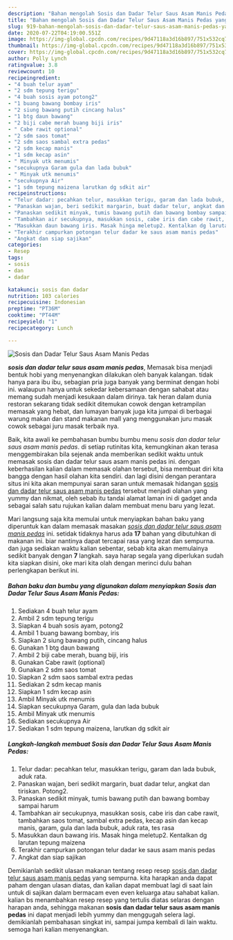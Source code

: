 ```yaml
---
description: "Bahan mengolah Sosis dan Dadar Telur Saus Asam Manis Pedas yang Menggugah Selera"
title: "Bahan mengolah Sosis dan Dadar Telur Saus Asam Manis Pedas yang Menggugah Selera"
slug: 919-bahan-mengolah-sosis-dan-dadar-telur-saus-asam-manis-pedas-yang-menggugah-selera
date: 2020-07-22T04:19:00.551Z
image: https://img-global.cpcdn.com/recipes/9d47118a3d16b897/751x532cq70/sosis-dan-dadar-telur-saus-asam-manis-pedas-foto-resep-utama.jpg
thumbnail: https://img-global.cpcdn.com/recipes/9d47118a3d16b897/751x532cq70/sosis-dan-dadar-telur-saus-asam-manis-pedas-foto-resep-utama.jpg
cover: https://img-global.cpcdn.com/recipes/9d47118a3d16b897/751x532cq70/sosis-dan-dadar-telur-saus-asam-manis-pedas-foto-resep-utama.jpg
author: Polly Lynch
ratingvalue: 3.8
reviewcount: 10
recipeingredient:
- "4 buah telur ayam"
- "2 sdm tepung terigu"
- "4 buah sosis ayam potong2"
- "1 buang bawang bombay iris"
- "2 siung bawang putih cincang halus"
- "1 btg daun bawang"
- "2 biji cabe merah buang biji iris"
- " Cabe rawit optional"
- "2 sdm saos tomat"
- "2 sdm saos sambal extra pedas"
- "2 sdm kecap manis"
- "1 sdm kecap asin"
- " Minyak utk menumis"
- "secukupnya Garam gula dan lada bubuk"
- " Minyak utk menumis"
- "secukupnya Air"
- "1 sdm tepung maizena larutkan dg sdkit air"
recipeinstructions:
- "Telur dadar: pecahkan telur, masukkan terigu, garam dan lada bubuk, aduk rata."
- "Panaskan wajan, beri sedikit margarin, buat dadar telur, angkat dan tiriskan. Potong2."
- "Panaskan sedikit minyak, tumis bawang putih dan bawang bombay sampai harum"
- "Tambahkan air secukupnya, masukkan sosis, cabe iris dan cabe rawit, tambahkan saos tomat, sambal extra pedas, kecap asin dan kecap manis, garam, gula dan lada bubuk, aduk rata, tes rasa"
- "Masukkan daun bawang iris. Masak hinga meletup2. Kentalkan dg larutan tepung maizena"
- "Terakhir campurkan potongan telur dadar ke saus asam manis pedas"
- "Angkat dan siap sajikan"
categories:
- Resep
tags:
- sosis
- dan
- dadar

katakunci: sosis dan dadar 
nutrition: 103 calories
recipecuisine: Indonesian
preptime: "PT36M"
cooktime: "PT44M"
recipeyield: "1"
recipecategory: Lunch

---
```



![Sosis dan Dadar Telur Saus Asam Manis Pedas](https://img-global.cpcdn.com/recipes/9d47118a3d16b897/751x532cq70/sosis-dan-dadar-telur-saus-asam-manis-pedas-foto-resep-utama.jpg)

<b><i>sosis dan dadar telur saus asam manis pedas</i></b>, Memasak bisa menjadi bentuk hobi yang menyenangkan dilakukan oleh banyak kalangan. tidak hanya para ibu ibu, sebagian pria juga banyak yang berminat dengan hobi ini. walaupun hanya untuk sekedar kebersamaan dengan sahabat atau memang sudah menjadi kesukaan dalam dirinya. tak heran dalam dunia restoran sekarang tidak sedikit ditemukan cowok dengan ketrampilan memasak yang hebat, dan lumayan banyak juga kita jumpai di berbagai warung makan dan stand makanan mall yang menggunakan juru masak cowok sebagai juru masak terbaik nya.

Baik, kita awali ke pembahasan bumbu bumbu menu <i>sosis dan dadar telur saus asam manis pedas</i>. di setiap rutinitas kita, kemungkinan akan terasa menggembirakan bila sejenak anda memberikan sedikit waktu untuk memasak sosis dan dadar telur saus asam manis pedas ini. dengan keberhasilan kalian dalam memasak olahan tersebut, bisa membuat diri kita bangga dengan hasil olahan kita sendiri. dan lagi disini dengan perantara situs ini kita akan mempunyai saran saran untuk memasak hidangan <u>sosis dan dadar telur saus asam manis pedas</u> tersebut menjadi olahan yang yummy dan nikmat, oleh sebab itu tandai alamat laman ini di gadget anda sebagai salah satu rujukan kalian dalam membuat menu baru yang lezat.




Mari langsung saja kita memulai untuk menyiapkan bahan baku yang diperuntuk kan dalam memasak masakan <u><i>sosis dan dadar telur saus asam manis pedas</i></u> ini. setidak tidaknya harus ada <b>17</b> bahan yang dibutuhkan di makanan ini. biar nantinya dapat tercapai rasa yang lezat dan sempurna. dan juga sediakan waktu kalian sebentar, sebab kita akan memulainya sedikit banyak dengan <b>7</b> langkah. saya harap segala yang diperlukan sudah kita siapkan disini, oke mari kita olah dengan merinci dulu bahan perlengkapan berikut ini.

<!--inarticleads1-->

##### Bahan baku dan bumbu yang digunakan dalam menyiapkan Sosis dan Dadar Telur Saus Asam Manis Pedas:

1. Sediakan 4 buah telur ayam
1. Ambil 2 sdm tepung terigu
1. Siapkan 4 buah sosis ayam, potong2
1. Ambil 1 buang bawang bombay, iris
1. Siapkan 2 siung bawang putih, cincang halus
1. Gunakan 1 btg daun bawang
1. Ambil 2 biji cabe merah, buang biji, iris
1. Gunakan  Cabe rawit (optional)
1. Gunakan 2 sdm saos tomat
1. Siapkan 2 sdm saos sambal extra pedas
1. Sediakan 2 sdm kecap manis
1. Siapkan 1 sdm kecap asin
1. Ambil  Minyak utk menumis
1. Siapkan secukupnya Garam, gula dan lada bubuk
1. Ambil  Minyak utk menumis
1. Sediakan secukupnya Air
1. Sediakan 1 sdm tepung maizena, larutkan dg sdkit air




<!--inarticleads2-->

##### Langkah-langkah membuat Sosis dan Dadar Telur Saus Asam Manis Pedas:

1. Telur dadar: pecahkan telur, masukkan terigu, garam dan lada bubuk, aduk rata.
1. Panaskan wajan, beri sedikit margarin, buat dadar telur, angkat dan tiriskan. Potong2.
1. Panaskan sedikit minyak, tumis bawang putih dan bawang bombay sampai harum
1. Tambahkan air secukupnya, masukkan sosis, cabe iris dan cabe rawit, tambahkan saos tomat, sambal extra pedas, kecap asin dan kecap manis, garam, gula dan lada bubuk, aduk rata, tes rasa
1. Masukkan daun bawang iris. Masak hinga meletup2. Kentalkan dg larutan tepung maizena
1. Terakhir campurkan potongan telur dadar ke saus asam manis pedas
1. Angkat dan siap sajikan




Demikianlah sedikit ulasan makanan tentang resep resep <u>sosis dan dadar telur saus asam manis pedas</u> yang sempurna. kita harapkan anda dapat paham dengan ulasan diatas, dan kalian dapat membuat lagi di saat lain untuk di sajikan dalam bermacam even even keluarga atau sahabat kalian. kalian bs menambahkan resep resep yang tertulis diatas selaras dengan harapan anda, sehingga makanan <b>sosis dan dadar telur saus asam manis pedas</b> ini dapat menjadi lebih yummy dan menggugah selera lagi. demikianlah pembahasan singkat ini, sampai jumpa kembali di lain waktu. semoga hari kalian menyenangkan.

